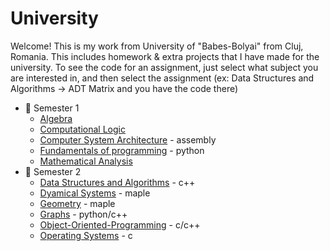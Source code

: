 # University
Welcome! This is my work from University of "Babes-Bolyai" from Cluj, Romania. This includes homework & extra projects that I have made for the university. To see the code for an assignment, just select what subject you are interested in, and then select the assignment (ex: Data Structures and Algorithms -> ADT Matrix and you have the code there)

* :closed_book: Semester 1
  - [Algebra](https://github.com/912-enache-vlad/Algebra/tree/main) 
  - [Computational Logic](https://github.com/912-enache-vlad/Computational-Logic)
  - [Computer System Architecture](https://github.com/912-enache-vlad/Computer-Systems-Architecture/tree/main) - assembly
  - [Fundamentals of programming](https://github.com/912-enache-vlad/Fundamentals-of-programming) - python
  - [Mathematical Analysis](https://github.com/912-enache-vlad/Mathematical-Analysis)
* :green_book: Semester 2
  - [Data Structures and Algorithms](https://github.com/912-enache-vlad/Data-Structures-and-Algorithms) - c++
  - [Dyamical Systems](https://github.com/912-enache-vlad/Dynamical-Systems) - maple
  - [Geometry](https://github.com/912-enache-vlad/Geometry) - maple
  - [Graphs](https://github.com/912-enache-vlad/Graph-Algorithms) - python/c++
  - [Object-Oriented-Programming](https://github.com/912-enache-vlad/Object-Oriented-Programming) - c/c++
  - [Operating Systems](https://github.com/912-enache-vlad/Operating-Systems) - c
